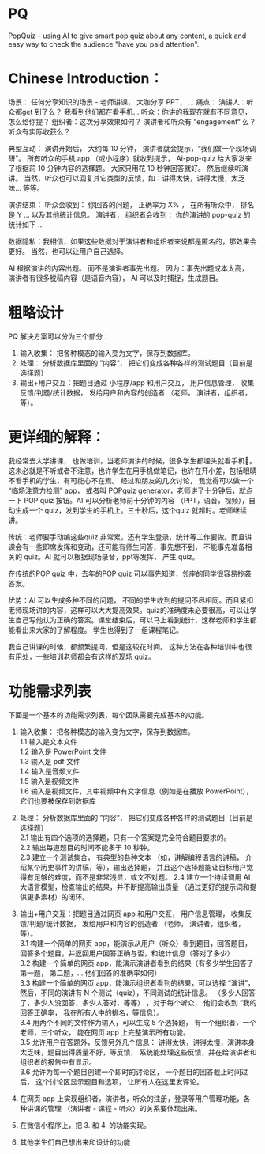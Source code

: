 # PQ
PopQuiz - using AI to give smart pop quiz about any content,  a quick and easy way to check the audience  "have you paid attention". 

# Chinese Introduction：

场景： 任何分享知识的场景 -  老师讲课， 大咖分享 PPT， ... 
痛点： 演讲人：听众都get 到了么？ 我看到他们都在看手机... 
听众：你讲的我现在就有不同意见，怎么给你提？ 
组织者：这次分享效果如何？  演讲者和听众有 ”engagement“ 么？ 听众有实际收获么？

典型互动： 演讲开始后， 大约每 10 分钟， 演讲者就会提示，“我们做一个现场调研”。 所有听众的手机 app （或小程序）就收到提示， Ai-pop-quiz 给大家发来了根据前 10 分钟内容的选择题。  大家只用花 10 秒钟回答就好。  然后继续听演讲。
当然，听众也可以回复其它类型的反馈，如：讲得太快，讲得太慢，太乏味... 等等。 

演讲结束：
听众会收到： 你回答的问题， 正确率为 X% ， 在所有听众中， 排名是 Y ... 以及其他统计信息。 
演讲者， 组织者会收到： 你的演讲的 pop-quiz 的统计如下 ...  

数据隐私：我相信，如果这些数据对于演讲者和组织者来说都是匿名的，那效果会更好。 当然，也可以让用户自己选择。 


AI 根据演讲的内容出题。 而不是演讲者事先出题。  因为：事先出题成本太高，  演讲者有很多脱稿内容（是语音内容）， AI 可以及时捕捉，生成题目。

# 粗略设计
PQ 解决方案可以分为三个部分： 
1. 输入收集： 把各种模态的输入变为文字，保存到数据库。 
2. 处理： 分析数据库里面的 ”内容“， 把它们变成各种各样的测试题目（目前是 选择题）
3. 输出+用户交互：把题目通过 小程序/app 和用户交互， 用户信息管理， 收集反馈/判题/统计数据， 发给用户和内容的创造者 （老师， 演讲者，组织者，等）。


# 更详细的解释：
我经常去大学讲课， 也做培训，当老师演讲的时候，很多学生都埋头就看手机📱。 这未必就是不听或者不注意，也许学生在用手机做笔记，也许在开小差，包括眼睛不看手机的学生，有可能心不在焉。 经过和朋友的几次讨论， 我觉得可以做一个 “临场注意力检测” app， 或者叫 POPquiz generator，老师讲了十分钟后，就点一下 POP quiz 按钮。AI 可以分析老师前十分钟的内容 （PPT，语音，视频），自动生成一个 quiz，发到学生的手机上。三十秒后，这个quiz 就超时。老师继续讲。

传统：老师要手动编这些quiz 非常累，还有学生登录，统计等工作要做。而且讲课会有一些即席发挥和变动，还可能有师生问答，事先想不到， 不能事先准备相关的 quiz。AI 就可以根据现场录音，ppt等发挥， 产生 quiz。

在传统的POP quiz 中，去年的POP quiz 可以事先知道，邻座的同学很容易抄袭答案。

优势：AI 可以生成多种不同的问题， 不同的学生收到的提问不尽相同。而且紧扣老师现场讲的内容，这样可以大大提高效果。quiz的准确度未必要很高，可以让学生自己写他认为正确的答案。课堂结束后，可以马上看到统计，这样老师和学生都能看出来大家的了解程度。 学生也得到了一组课程笔记。

我自己讲课的时候，都频繁提问，但是这较花时间。 这种方法在各种培训中也很有用处，一些培训老师都会有这样的现场 quiz。 

# 功能需求列表
下面是一个基本的功能需求列表，每个团队需要完成基本的功能。

1. 输入收集： 把各种模态的输入变为文字，保存到数据库。  
1.1 输入是文本文件  
1.2 输入是 PowerPoint 文件   
1.3 输入是 pdf 文件  
1.4 输入是音频文件  
1.5 输入是视频文件  
1.6 输入是视频文件，其中视频中有文字信息（例如是在播放 PowerPoint），它们也要被保存到数据库  
   
2. 处理： 分析数据库里面的 ”内容“， 把它们变成各种各样的测试题目（目前是 选择题）    
2.1 输出有四个选项的选择题，只有一个答案是完全符合题目要求的。  
2.2 输出每道题目的时间不能多于 10 秒钟。  
2.3 建立一个测试集合， 有典型的各种文本 （如，讲解编程语言的讲稿， 介绍某个历史事件的讲稿，等），输出选择题， 并且这个选择题能让目标用户觉得有足够的难度，而不是非常浅显，或文不对题。
2.4 建立一个持续调用 AI 大语言模型，检查输出的结果，并不断提高输出质量 （通过更好的提示词和提供更多素材）的闭环。 

4. 输出+用户交互：把题目通过网页 app 和用户交互， 用户信息管理， 收集反馈/判题/统计数据， 发给用户和内容的创造者 （老师， 演讲者，组织者，等）。     
3.1 构建一个简单的网页 app，能演示从用户（听众）看到题目，回答题目，回答多个题目，并返回用户回答正确与否，和统计信息（答对了多少）     
3.2 构建一个简单的网页 app，能演示演讲者看到的结果（有多少学生回答了第一题， 第二题，... 他们回答的准确率如何）     
3.3 构建一个简单的网页 app，能演示组织者看到的结果，可以选择 “演讲”，然后，不同的演讲有 N 个测试（quiz），不同测试的统计信息。 （多少人回答了，多少人没回答，多少人答对，等等） ，对于每个听众， 他们会收到 “我的回答正确率， 我在所有人中的排名，等信息）。     
3.4 用两个不同的文件作为输入，可以生成 5 个选择题， 有一个组织者，一个老师，三个听众， 能在网页 app 上完整演示所有功能。   
3.5 允许用户在答题外，反馈另外几个信息： 讲得太快，讲得太慢，演讲本身太乏味，题目出得质量不好，等反馈， 系统能处理这些反馈，并在给演讲者和组织者的报告中有显示。   
3.6 允许为每一个题目创建一个即时的讨论区， 一个题目的回答截止时间过后， 这个讨论区显示题目和选项， 让所有人在这里发评论。   

5. 在网页 app 上实现组织者，演讲者，听众的注册，登录等用户管理功能，各种讲课的管理 （演讲者 - 课程 - 听众）的关系要体现出来。

6. 在微信小程序上，把 3. 和 4. 的功能实现。

7. 其他学生们自己想出来和设计的功能
   
   
